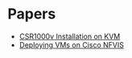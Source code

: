 # Papers

+ [CSR1000v Installation on KVM](csr1000v-kvm/Cisco-CSR1000v-KVM-installation-guide.md)
+ [Deploying VMs on Cisco NFVIS](nfvis/00-Content.md)
